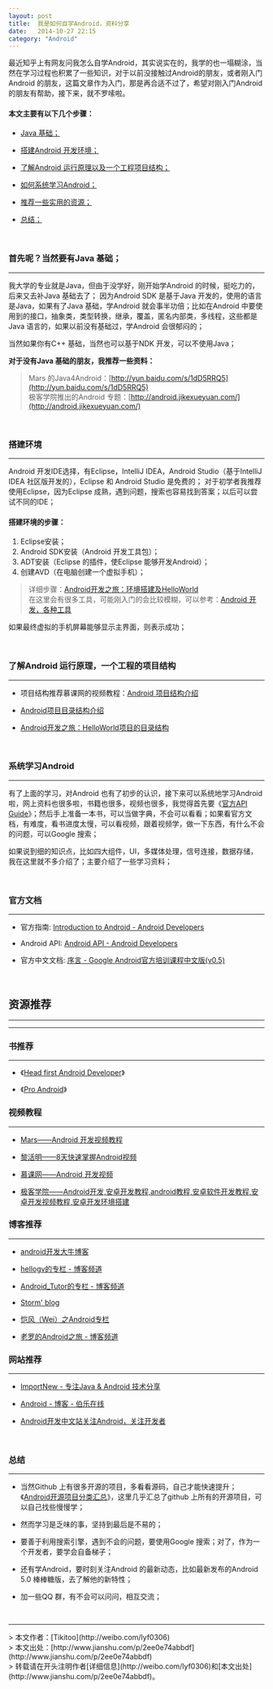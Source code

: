 ```yaml
---
layout: post
title:  我是如何自学Android，资料分享
date:   2014-10-27 22:15							
category: "Android"			
---
```


最近知乎上有网友问我怎么自学Android，其实说实在的，我学的也一塌糊涂，当然在学习过程也积累了一些知识，对于以前没接触过Android的朋友，或者刚入门Android 的朋友，这篇文章作为入门，那是再合适不过了，希望对刚入门Android的朋友有帮助，接下来，就不罗嗦啦。

<h4>本文主要有以下几个步骤：</h4>

- <a href="#java-base">Java 基础；</a>

- <a href="#build-android-envir">搭建Android 开发环境；</a>

- <a href="#know-android">了解Android 运行原理以及一个工程项目结构；</a>

- <a href="#system-learn-android">如何系统学习Android；</a>

- <a href="#resources">推荐一些实用的资源；</a>

- <a href="#overview">总结；</a>

<br />

<h3 id="java-base">首先呢？当然要有Java 基础；</h3>
<hr />

我大学的专业就是Java，但由于没学好，刚开始学Android 的时候，挺吃力的，后来又去补Java 基础去了；
因为Android SDK 是基于Java 开发的，使用的语言是Java，如果有了Java 基础，学Android 就会事半功倍；比如在Android 中要使用到的接口，抽象类，类型转换，继承，覆盖，匿名内部类，多线程，这些都是Java 语言的，如果以前没有基础过，学Android 会很郁闷的；

当然如果你有C++ 基础，当然也可以基于NDK 开发，可以不使用Java；

**对于没有Java 基础的朋友，我推荐一些资料：** <br />

> Mars 的Java4Android：[http://yun.baidu.com/s/1dD5RRQ5](http://yun.baidu.com/s/1dD5RRQ5) <br />
> 极客学院推出的Android 专题：[http://android.jikexueyuan.com/](http://android.jikexueyuan.com/)

<br />

<h3 id="build-android-envir">搭建环境</h3>
<hr />

Android 开发IDE选择，有Eclipse，IntelliJ IDEA，Android Studio（基于IntelliJ IDEA 社区版开发的），Eclipse 和 Android Studio 是免费的；
对于初学者我推荐使用Eclipse，因为Eclipse 成熟，遇到问题，搜索也容易找到答案；以后可以尝试不同的IDE；

<h4>搭建环境的步骤：</h4>

1. Eclipse安装； <br />
2. Android SDK安装（Android 开发工具包）； <br />
3. ADT安装（Eclipse 的插件，使Eclipse 能够开发Android）； <br />
4. 创建AVD（在电脑创建一个虚拟手机）； <br />

> 详细步骤：[Android开发之旅：环境搭建及HelloWorld](http://www.cnblogs.com/skynet/archive/2010/04/12/1709892.html) <br />
> 在这里会有很多工具，可能刚入门的会比较模糊，可以参考：[Android 开发，各种工具](http://tikitoo.github.io/blog/2014/10/12/android-tools/)

如果最终虚拟的手机屏幕能够显示主界面，则表示成功；

<br />

<h3 id="know-android">了解Android 运行原理，一个工程的项目结构 </h3>
<hr />

- 项目结构推荐慕课网的视频教程：[Android 项目结构介绍](http://www.imooc.com/video/1442)

- [Android项目目录结构介绍](http://tonyqus.blog.51cto.com/2676222/1305405)

- [Android开发之旅：HelloWorld项目的目录结构](http://www.cnblogs.com/skynet/archive/2010/04/13/1711479.html)

<br />

<h3 id="system-learn-android">系统学习Android </h3>
<hr />

有了上面的学习，对Android 也有了初步的认识，接下来可以系统地学习Android 啦，网上资料也很多啦，书籍也很多，视频也很多，我觉得首先要《[官方API Guide](https://developer.android.com/guide/index.html)》；然后手上准备一本书，可以当做字典，不会可以看看；如果看官方文档，有难度，看书进度太慢，可以看视频，跟着视频学，做一下东西，有什么不会的问题，可以Google 搜索；

如果说到细的知识点，比如四大组件，UI，多媒体处理，信号连接，数据存储，我在这里就不多介绍了；主要介绍了一些学习资料；

<br />

<h3>官方文档</h3>
<hr />

- 官方指南: [Introduction to Android - Android Developers](https://developer.android.com/guide/index.html)

- Android API: [Android API - Android Developers](https://developer.android.com/reference/packages.html)

- 官方中文文档: [序言 - Google Android官方培训课程中文版(v0.5)](http://hukai.me/android-training-course-in-chinese/index.html)

<br />

<h2 id="resources">资源推荐</h2>
<hr />
<hr />

<h3>书推荐</h3>
<hr />

- 《[Head first Android Developer]()》

- 《[Pro Android]()》


<h3>视频教程</h3>
<hr />

- [Mars——Android 开发视频教程](http://marschen.com/portal.php)

- [黎活明——8天快速掌握Android视频](http://pan.baidu.com/s/1qWAWU52)

- [慕课网——Android 开发视频](http://www.imooc.com/course/list)

- [极客学院——Android开发,安卓开发教程,android教程,安卓软件开发教程,安卓开发视频教程,安卓开发环境搭建](http://android.jikexueyuan.com/)


<h3>博客推荐</h3>
<hr />

- [android开发大牛博客](http://yeungeek.com/android%E5%BC%80%E5%8F%91%E5%A4%A7%E7%89%9B%E5%8D%9A%E5%AE%A2/) <br />

- [hellogv的专栏 - 博客频道](http://blog.csdn.net/hellogv) <br />

- [Android_Tutor的专栏 - 博客频道](http://blog.csdn.net/android_tutor) <br />

- [Storm' blog](http://stormzhang.github.io/) <br />

- [恺风（Wei）之Android专栏](http://blog.csdn.net/column/details/flowingflying02.html) <br />

- [老罗的Android之旅 - 博客频道](http://blog.csdn.net/luoshengyang) <br />


<h3>网站推荐</h3>
<hr />

- [ImportNew - 专注Java & Android 技术分享](http://www.importnew.com/)

- [Android - 博客 - 伯乐在线](http://blog.jobbole.com/category/android/)

- [Android开发中文站关注Android，关注开发者](http://www.androidchina.net/)

<br />

<h3 id="overview">总结</h3>
<hr />

- 当然Github 上有很多开源的项目，多看看源码，自己才能快速提升；《[Android开源项目分类汇总](https://github.com/Trinea/android-open-project)》，这里几乎汇总了github 上所有的开源项目，可以自己找些慢慢学；

- 然而学习是乏味的事，坚持到最后是不易的；

- 要善于利用搜索引擎，遇到不会的问题，要使用Google 搜索；对了，作为一个开发者，要学会自备梯子；

- 还有学Android，要时刻关注Android 的最新动态，比如最新发布的Android 5.0 棒棒糖版，去了解他的新特性；

- 加一些QQ 群，有不会可以问问，相互交流；

<br />
<hr />
> 本文作者：[Tikitoo](http://weibo.com/lyf0306) <br />
> 本文出处：[http://www.jianshu.com/p/2ee0e74abbdf](http://www.jianshu.com/p/2ee0e74abbdf) <br />
> 转载请在开头注明作者[详细信息](http://weibo.com/lyf0306)和[本文出处](http://www.jianshu.com/p/2ee0e74abbdf)。